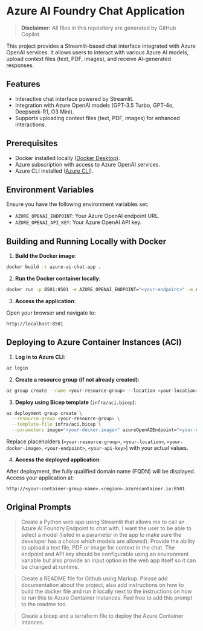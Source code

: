 # Azure AI Foundry Chat Application

> **Disclaimer:** All files in this repository are generated by GitHub Copilot.

This project provides a Streamlit-based chat interface integrated with Azure OpenAI services. It allows users to interact with various Azure AI models, upload context files (text, PDF, images), and receive AI-generated responses.

## Features

- Interactive chat interface powered by Streamlit.
- Integration with Azure OpenAI models (GPT-3.5 Turbo, GPT-4o, Deepseek-R1, O3 Mini).
- Supports uploading context files (text, PDF, images) for enhanced interactions.

## Prerequisites

- Docker installed locally ([Docker Desktop](https://www.docker.com/products/docker-desktop/)).
- Azure subscription with access to Azure OpenAI services.
- Azure CLI installed ([Azure CLI](https://docs.microsoft.com/cli/azure/install-azure-cli)).

## Environment Variables

Ensure you have the following environment variables set:

- `AZURE_OPENAI_ENDPOINT`: Your Azure OpenAI endpoint URL.
- `AZURE_OPENAI_API_KEY`: Your Azure OpenAI API key.

## Building and Running Locally with Docker

1. **Build the Docker image**:

```bash
docker build -t azure-ai-chat-app .
```

2. **Run the Docker container locally**:

```bash
docker run -p 8501:8501 -e AZURE_OPENAI_ENDPOINT="<your-endpoint>" -e AZURE_OPENAI_API_KEY="<your-api-key>" azure-ai-chat-app
```

3. **Access the application**:

Open your browser and navigate to:

```
http://localhost:8501
```

## Deploying to Azure Container Instances (ACI)

1. **Log in to Azure CLI**:

```bash
az login
```

2. **Create a resource group (if not already created)**:

```bash
az group create --name <your-resource-group> --location <your-location>
```

3. **Deploy using Bicep template** (`infra/aci.bicep`):

```bash
az deployment group create \
  --resource-group <your-resource-group> \
  --template-file infra/aci.bicep \
  --parameters image="<your-docker-image>" azureOpenAIEndpoint="<your-endpoint>" azureOpenAIAPIKey="<your-api-key>"
```

Replace placeholders (`<your-resource-group>`, `<your-location>`, `<your-docker-image>`, `<your-endpoint>`, `<your-api-key>`) with your actual values.

4. **Access the deployed application**:

After deployment, the fully qualified domain name (FQDN) will be displayed. Access your application at:

```
http://<your-container-group-name>.<region>.azurecontainer.io:8501
```

## Original Prompts
> Create a Python web app using Streamlit that allows me to call an Azure AI Foundry Endpoint to chat with. I want the user to be able to select a model (listed in a parameter in the app to make sure the developer has a choice which models are allowed). Provide the ability to upload a text file, PDF or image for context in the chat. The endpoint and API key should be configurable using an environment variable but also provide an input option in the web app itself so it can be changed at runtime.

> Create a README file for Github using Markup. Please add documentation about the project, also add instructions on how to build the docker file and run it locally next to the instructions on how to run this to Azure Container Instances. Feel free to add this prompt to the readme too.

> Create a bicep and a terraform file to deploy the Azure Container Intances.